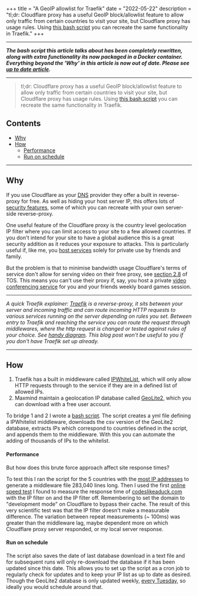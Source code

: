 +++
title = "A GeoIP allowlist for Traefik"
date = "2022-05-22"
description = "tl;dr: Cloudflare proxy has a useful GeoIP block/allowlist feature to allow only traffic from certain countries to visit your site, but Cloudflare proxy has usage rules. Using [this bash script](https://github.com/mpdcampbell/traefik-geo-ipwhitelist) you can recreate the same functionality in Traefik."
+++

---
**_The bash script this article talks about has been completely rewritten, along with extra functionality its now packaged in a Docker container. Everything beyond the 'Why' in this article is now out of date. Please see [up to date article](https://www.codeslikeaduck.com/posts/geoipwhitelistdocker/)._**

---

> tl;dr: Cloudflare proxy has a useful GeoIP block/allowlist feature to allow only traffic from certain countries to visit your site, but Cloudflare proxy has usage rules. Using [this bash script](https://github.com/mpdcampbell/traefik-geo-ipwhitelist) you can recreate the same functionality in Traefik.

## Contents
- [Why](#why)
- [How](#how)
  - [Performance](#performance)
  - [Run on schedule](#run-on-schedule)
---

## Why

If you use Cloudflare as your [DNS](https://www.cloudflare.com/en-gb/learning/dns/what-is-dns/) provider they offer a built in reverse-proxy for free. As well as hiding your host server IP, this offers lots of [security features](https://developers.cloudflare.com/fundamentals/get-started/concepts/how-cloudflare-works/), some of which you can recreate with your own server-side reverse-proxy. 

One useful feature of the Cloudflare proxy is the country level geolocation IP filter where you can limit access to your site to a few allowed countries. If you don't intend for your site to have a global audience this is a great security addition as it reduces your exposure to attacks. This is particularly useful if, like me, you [host services](https://github.com/mpdcampbell/selfhosted-services) solely for private use by friends and family. 

But the problem is that to minimise bandwidth usage Cloudflare's terms of service don't allow for serving video on their free proxy, see [section 2.8](https://www.cloudflare.com/en-gb/terms/) of TOS. This means you can't use their proxy if, say, you host a private [video conferencing service](https://github.com/mpdcampbell/selfhosted-services#jitsi) for you and your friends weekly board games session.  

---

_A quick Traefik explainer: [Traefik](https://github.com/traefik/traefik#readme) is a reverse-proxy, it sits between your server and incoming traffic and can route incoming HTTP requests to various services running on the server depending on rules you set. Between entry to Traefik and reaching the service you can route the request through middlewares, where the http request is changed or tested against rules of your choice. See [handy diagram](https://doc.traefik.io/traefik/middlewares/overview/). This blog post won't be useful to you if you don't have Traefik set up already._

---

## How

1. Traefik has a built in middleware called [IPWhiteList](https://doc.traefik.io/traefik/middlewares/http/ipwhitelist/), which will only allow HTTP requests through to the service if they are in a defined list of allowed IPs. 
2. Maxmind maintain a geolocation IP database called [GeoLite2](https://dev.maxmind.com/GeoIP/geolite2-free-geolocation-data?lang=en), which you can download with a free user account.

To bridge 1 and 2 I wrote a [bash script](https://github.com/mpdcampbell/traefik-geo-ipwhitelist). The script creates a yml file defining a IPWhitelist middleware, downloads the csv version of the GeoLite2 database, extracts IPs which correspond to countries defined in the script, and appends them to the middleware. With this you can automate the adding of thousands of IPs to the whitelist. 

#### Performance
But how does this brute force approach affect site response times?</br>
 
To test this I ran the script for the 5 countries with the [most IP addresses](https://www.ip2location.com/reports/internet-ip-address-2022-report) to generate a middleware file 283,040 lines long. Then I used the first [online speed test](https://www.uptrends.com/tools/website-speed-test) I found to measure the response time of [codeslikeaduck.com](https://xkcd.com/244/) with the IP filter on and the IP filter off. Remembering to set the domain to "development mode" on Cloudflare to bypass their cache. The result of this very scientific test was that the IP filter doesn't make a measurable difference. The variation between repeat measurements (~ 100ms) was greater than the middleware lag, maybe dependent more on which Cloudflare proxy server responded, or my local server response.

####  Run on schedule
The script also saves the date of last database download in a text file and for subsequent runs will only re-download the database if it has been updated since this date. This allows you to set up the script as a cron job to regularly check for updates and to keep your IP list as up to date as desired. Though the GeoLite2 database is only updated weekly, [every Tuesday](https://support.maxmind.com/hc/en-us/articles/4408216129947-Download-and-Update-Databases), so ideally you would schedule around that.   
